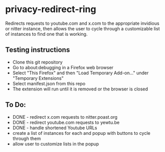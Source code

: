 # privacy-redirect-ring

Redirects requests to youtube.com and x.com to the appropriate invidious or nitter instance,
then allows the user to cycle through a customizable list of instances to find one that is working.

## Testing instructions

- Clone this git repository
- Go to about:debugging in a Firefox web browser
- Select "This Firefox" and then "Load Temporary Add-on..." under "Temporary Extensions"
- Select manifest.json from this repo
- The extension will run until it is removed or the browser is closed

## To Do:

- DONE - redirect x.com requests to nitter.poast.org
- DONE - redirect youtube.com requests to yewtu.be
- DONE - handle shortened Youtube URLs
- create a list of instances for each and popup with buttons to cycle through them
- allow user to customize lists in the popup
